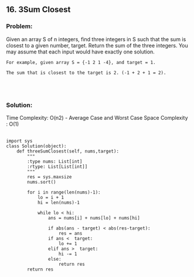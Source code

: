 
## 16. 3Sum Closest

### Problem:
Given an array S of n integers, find three integers in S such that the sum is closest to a given number, target. Return the sum of the three integers. You may assume that each input would have exactly one solution.

    For example, given array S = {-1 2 1 -4}, and target = 1.

    The sum that is closest to the target is 2. (-1 + 2 + 1 = 2).
   
   </br> 
   </br> 
   
### Solution:

Time Complexity: O(n2) - Average Case and Worst Case
Space Complexity : O(1)
</br>
</br>

```
import sys
class Solution(object):
    def threeSumClosest(self, nums,target):
        """
        :type nums: List[int]
        :rtype: List[List[int]]
        """
        res = sys.maxsize
        nums.sort()
        
        for i in range(len(nums)-1):
            lo = i + 1
            hi = len(nums)-1

            while lo < hi:
                ans = nums[i] + nums[lo] + nums[hi]
                
                if abs(ans - target) < abs(res-target):
                    res = ans       
                if ans <  target:
                    lo += 1
                elif ans >  target:
                    hi -= 1
                else:
                    return res
        return res
```
